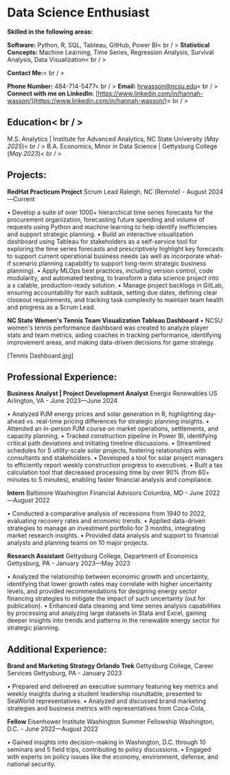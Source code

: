 # Data Science Enthusiast

**Skilled in the following areas:**

**Software:** Python, R, SQL, Tableau, GitHub, Power BI< br / >
**Statistical Concepts:** Machine Learning, Time Series, Regression Analysis, Survival Analysis, Data Visualization< br / >

**Contact Me:**< br / >

**Phone Number:** 484-714-5477< br / >
**Email:** hrwasson@ncsu.edu< br / >
**Connect with me on LinkedIn:** [https://www.linkedin.com/in/hannah-wasson/](https://www.linkedin.com/in/hannah-wasson/)< br / >

## Education< br / >

M.S. Analytics | Institute for Advanced Analytics, NC State University (_May 2025_)< br / >
B.A. Economics, Minor in Data Science | Gettysburg College (_May 2023_)< br / >

## Projects:

**RedHat Practicum Project** 
Scrum Lead
Raleigh, NC (Remote) - August 2024—Current

• Develop a suite of over 1000+ hierarchical time series forecasts for the procurement organization, forecasting future
spending and volume of requests using Python and machine learning to help identify inefficiencies and support
strategic planning.
• Build an interactive visualization dashboard using Tableau for stakeholders as a self-service tool for exploring the
time series forecasts and prescriptively highlight key forecasts to support current operational business needs (as well
as incorporate what-if scenario planning capability to support long-term strategic business planning).
• Apply MLOps best practices, including version control, code modularity, and automated testing, to transform a data science project into a s
calable, production-ready solution.
• Manage project backlogs in GitLab, ensuring accountability for each subtask, setting due dates, defining clear
closeout requirements, and tracking task complexity to maintain team health and progress as a Scrum Lead.

**NC State Women's Tennis Team Visualization Tableau Dashboard**
• NCSU women's tennis performance dashboard was created to analyze player stats and team metrics, aiding coaches in tracking performance, 
identifying improvement areas, and making data-driven decisions for game strategy.

[Tennis Dashboard.jpg]

## Professional Experience: 

**Business Analyst | Project Development Analyst**
Energix Renewables US
Arlington, VA - June 2023—June 2024

• Analyzed PJM energy prices and solar generation in R, highlighting day-ahead vs. real-time pricing differences for strategic planning insights.
• Attended an in-person PJM course on market operations, settlements, and capacity planning.
• Tracked construction pipeline in Power BI, identifying critical path deviations and initiating timeline discussions.
• Streamlined schedules for 5 utility-scale solar projects, fostering relationships with consultants and stakeholders.
• Developed a tool for solar project managers to efficiently report weekly construction progress to executives.
• Built a tax calculation tool that decreased processing time by over 90% (from 60+ minutes to 5 minutes), enabling faster 
financial analysis and compliance.

**Intern** 
Baltimore Washington Financial Advisors
Columbia, MD - June 2022—August 2022

• Conducted a comparative analysis of recessions from 1940 to 2022, evaluating recovery rates and economic trends.
• Applied data-driven strategies to manage an investment portfolio for 3 months, integrating market research insights.
• Provided data analysis and support to financial analysts and planning teams on 10 major projects.

**Research Assistant**
Gettysburg College, Department of Economics
Gettysburg, PA - January 2023—May 2023

• Analyzed the relationship between economic growth and uncertainty, identifying that lower growth rates may correlate with higher uncertainty levels, 
and provided recommendations for designing energy sector financing strategies to mitigate the impact of such uncertainty (out for publication).
• Enhanced data cleaning and time series analysis capabilities by processing and analyzing large datasets in Stata
and Excel, gaining deeper insights into trends and patterns in the renewable energy sector for strategic planning.

## Additional Experience: 

**Brand and Marketing Strategy Orlando Trek**
Gettysburg College, Career Services 
Gettysburg, PA - January 2023

• Prepared and delivered an executive summary featuring key metrics and weekly insights during a student leadership roundtable, presented to SeaWorld representatives.
• Analyzed and discussed brand marketing strategies and business metrics with representatives from Coca-Cola,

**Fellow**
Eisenhower Institute Washington Summer Fellowship 
Washington, D.C. - June 2022—August 2022

• Gained insights into decision-making in Washington, D.C. through 10 seminars and 5 field trips, contributing to policy discussions.
• Engaged with experts on policy issues like the economy, environment, defense, and national security.
